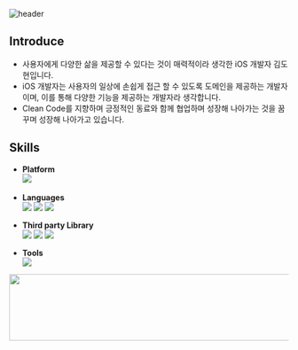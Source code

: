 ![header](https://github.com/Do-hyun-Kim/Do-hyun-Kim/assets/23008224/08cf0c9b-06b5-4c00-8feb-7a52ef5ac317)


<!--
**Do-hyun-Kim/Do-hyun-Kim** is a ✨ _special_ ✨ repository because its `README.md` (this file) appears on your GitHub profile.

Here are some ideas to get you started:
-->



## Introduce

- 사용자에게 다양한 삶을 제공할 수 있다는 것이 매력적이라 생각한 iOS 개발자 김도현입니다.
- iOS 개발자는 사용자의 일상에 손쉽게 접근 할 수 있도록 도메인을 제공하는 개발자이며, 이를 통해 다양한 기능을 제공하는 개발자라 생각합니다.
- Clean Code를 지향하며 긍정적인 동료와 함께 협업하며 성장해 나아가는 것을 꿈꾸며 성장해 나아가고 있습니다.

## Skills

- **Platform**  
<img src="https://img.shields.io/badge/iOS-000000?style=for-the-badge&logoColor=white">　
  
- **Languages**  
<img src="https://img.shields.io/badge/Swift-F05138?style=for-the-badge&logoColor=white"> <img src="https://img.shields.io/badge/SwiftUI-2379F4?style=for-the-badge&logoColor=white"> <img src="https://img.shields.io/badge/Python-3776AB?style=for-the-badge&logoColor=white">

- **Third party Library**  
<img src="https://img.shields.io/badge/RxSwift-B7178C?style=for-the-badge&logoColor=white"> <img src="https://img.shields.io/badge/ReactorKit-3089CC?style=for-the-badge&logoColor=white"> <img src="https://img.shields.io/badge/RxDataSources-E10098?style=for-the-badge&logoColor=white">

- **Tools**  
     <img src="https://img.shields.io/badge/Tuist-026CDF?style=for-the-badge&logoColor=white">
  


<a href="https://github.com/devxb/gitanimals">
  <img src="https://render.gitanimals.org/lines/Do-hyun-Kim?pet-id=1" width="1000" height="120"/>
</a>
